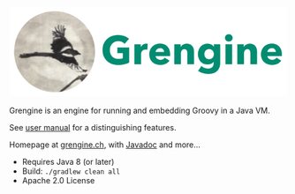 [![image](grengine.jpg)](https://grengine.ch)

Grengine is an engine for running and embedding Groovy in a Java VM.

See [user manual](https://github.com/alainstalder/grengine/blob/master/manual.md)
for a distinguishing features.

Homepage at [grengine.ch](https://grengine.ch/),
with [Javadoc](https://grengine.ch/javadoc/) and more…

* Requires Java 8 (or later)
* Build: `./gradlew clean all`
* Apache 2.0 License

